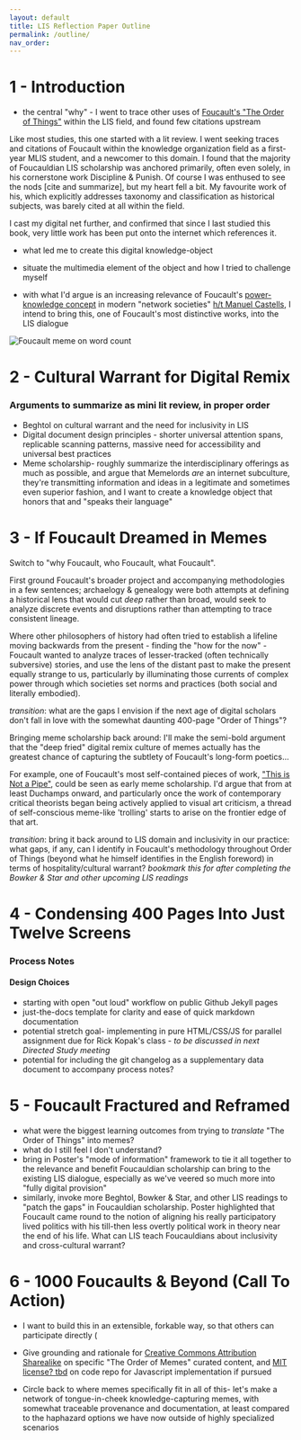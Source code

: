```yaml
---
layout: default
title: LIS Reflection Paper Outline
permalink: /outline/
nav_order: 
---
```


# 1 - Introduction

* the central "why" - I went to trace other uses of [Foucault's "The Order of Things"](https://en.wikipedia.org/wiki/The_Order_of_Things) within the LIS field, and found few citations upstream


Like most studies, this one started with a lit review. I went seeking traces and citations of Foucault within the knowledge organization field as a first-year MLIS student, and a newcomer to this domain. I found that the majority of Foucauldian LIS scholarship was anchored primarily, often even solely, in his cornerstone work Discipline & Punish. Of course I was enthused to see the nods [cite and summarize], but my heart fell a bit. My favourite work of his, which explicitly addresses taxonomy and classification as historical subjects, was barely cited at all within the field.

I cast my digital net further, and confirmed that since I last studied this book, very little work has been put onto the internet which references it. 

* what led me to create this digital knowledge-object
*  situate the multimedia element of the object and how I tried to challenge myself


* with what I'd argue is an increasing relevance of Foucault's [power-knowledge concept](https://en.wikipedia.org/wiki/Power-knowledge) in modern "network societies" [h/t Manuel Castells](https://www.hiig.de/en/revisiting-castells-network-society/amp/), I intend to bring this, one of Foucault's most distinctive works, into the LIS dialogue

![Foucault meme on word count](../memes/foucaultwordcount.jpg)

# 2 - Cultural Warrant for Digital Remix

### Arguments to summarize as mini lit review, in proper order

* Beghtol on cultural warrant and the need for inclusivity in LIS
* Digital document design principles - shorter universal attention spans, replicable scanning patterns, massive need for accessibility and universal best practices
* Meme scholarship- roughly summarize the interdisciplinary offerings as much as possible, and argue that Memelords *are* an internet subculture, they're transmitting information and ideas in a legitimate and sometimes even superior fashion, and I want to create a knowledge object that honors that and "speaks their language"

# 3 - If Foucault Dreamed in Memes

Switch to "why Foucault, who Foucault, what Foucault". 

First ground Foucault's broader project and accompanying methodologies in a few sentences; archaelogy & genealogy were both attempts at defining a historical lens that would cut *deep* rather than broad, would seek to analyze discrete events and disruptions rather than attempting to trace consistent lineage.

Where other philosophers of history had often tried to establish a lifeline moving backwards from the present - finding the "how for the now" - Foucault wanted to analyze traces of lesser-tracked (often technically subversive) stories, and use the lens of the distant past to make the present equally strange to us, particularly by illuminating those currents of complex power through which societies set norms and practices (both social and literally embodied).

*transition*: what are the gaps I envision if the next age of digital scholars don't fall in love with the somewhat daunting 400-page "Order of Things"?

Bringing meme scholarship back around: I'll make the semi-bold argument that the "deep fried" digital remix culture of memes actually has the greatest chance of capturing the subtlety of Foucault's long-form poetics... 

For example, one of Foucault's most self-contained pieces of work, ["This is Not a Pipe"](https://arthistoryunstuffed.com/michel-foucault-representation-pipe/), could be seen as early meme scholarship. I'd argue that from at least Duchamps onward, and particularly once the work of contemporary critical theorists began being actively applied to visual art criticism, a thread of self-conscious meme-like 'trolling' starts to arise on the frontier edge of that art.

*transition*: bring it back around to LIS domain and inclusivity in our practice: what gaps, if any, can I identify in Foucault's methodology throughout Order of Things (beyond what he himself identifies in the English foreword) in terms of hospitality/cultural warrant? *bookmark this for after completing the Bowker & Star and other upcoming LIS readings*

# 4 - Condensing 400 Pages Into Just Twelve Screens

### Process Notes

#### Design Choices

* starting with open "out loud" workflow on public Github Jekyll pages
* just-the-docs template for clarity and ease of quick markdown documentation
* potential stretch goal- implementing in pure HTML/CSS/JS for parallel assignment due for Rick Kopak's class - *to be discussed in next Directed Study meeting*
* potential for including the git changelog as a supplementary data document to accompany process notes?

# 5 - Foucault Fractured and Reframed

* what were the biggest learning outcomes from trying to *translate* "The Order of Things" into memes?
* what do I still feel I don't understand?
* bring in Poster's "mode of information" framework to tie it all together to the relevance and benefit Foucauldian scholarship can bring to the existing LIS dialogue, especially as we've veered so much more into "fully digital provision"
* similarly, invoke more Beghtol, Bowker & Star, and other LIS readings to "patch the gaps" in Foucauldian scholarship. Poster highlighted that Foucault came round to the notion of aligning his really participatory lived politics with his till-then less overtly political work in theory near the end of his life. What can LIS teach Foucauldians about inclusivity and cross-cultural warrant?

# 6 - 1000 Foucaults & Beyond (Call To Action)

* I want to build this in an extensible, forkable way, so that others can participate directly (

* Give grounding and rationale for [Creative Commons Attribution Sharealike](https://creativecommons.org/licenses/by-sa/4.0/) on specific "The Order of Memes" curated content, and [MIT license? tbd](https://opensource.org/licenses/MIT) on code repo for Javascript implementation if pursued

* Circle back to where memes specifically fit in all of this- let's make a network of tongue-in-cheek knowledge-capturing memes, with somewhat traceable provenance and documentation, at least compared to the haphazard options we have now outside of highly specialized scenarios
